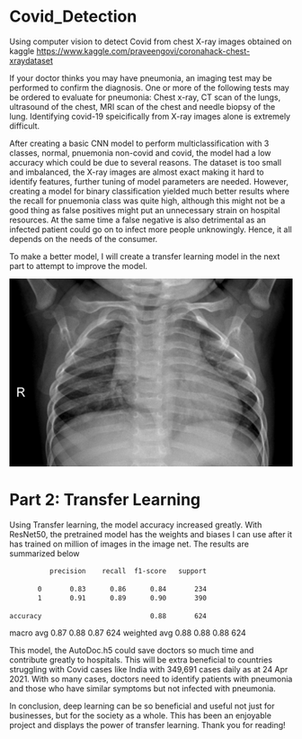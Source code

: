 # Covid_Detection
Using computer vision to detect Covid from chest X-ray images obtained on kaggle https://www.kaggle.com/praveengovi/coronahack-chest-xraydataset

 If your doctor thinks you may have pneumonia, an imaging test may be performed to confirm the diagnosis. One or more of the following tests may be ordered to evaluate for pneumonia: Chest x-ray, CT scan of the lungs, ultrasound of the chest, MRI scan of the chest and needle biopsy of the lung. Identifying covid-19 speicifically from X-ray images alone is extremely difficult.
 
 
 After creating a basic CNN model to perform multiclassification with 3 classes, normal, pnuemonia non-covid and covid, the model had a low accuracy which could be due to several reasons. The dataset is too small and imbalanced, the X-ray images are almost exact making it hard to identify features, further tuning of model parameters are needed. However, creating a model for binary classification yielded much better results where the recall for pnuemonia class was quite high, although this might not be a good thing as false positives might put an unnecessary strain on hospital resources. At the same time a false negative is also detrimental as an infected patient could go on to infect more people unknowingly. Hence, it all depends on the needs of the consumer.
 
 To make a better model, I will create a transfer learning model in the next part to attempt to improve the model.

![X-ray image example](https://github.com/ChangeCourse1997/Covid_Detection/blob/main/IM-0128-0001.jpeg?raw=true)

# Part 2: Transfer Learning 

Using Transfer learning, the model accuracy increased greatly. With ResNet50, the pretrained model has the weights and biases I can use after it has trained on million of images in the image net. The results are summarized below




              precision    recall  f1-score   support

           0       0.83      0.86      0.84       234
           1       0.91      0.89      0.90       390

    accuracy                           0.88       624
   macro avg       0.87      0.88      0.87       624
weighted avg       0.88      0.88      0.88       624

This model, the AutoDoc.h5 could save doctors so much time and contribute greatly to hospitals. This will be extra beneficial to countries struggling with Covid cases like India with 349,691 cases daily as at 24 Apr 2021. With so many cases, doctors need to identify patients with pneumonia and those who have similar symptoms but not infected with pneumonia.

In conclusion, deep learning can be so beneficial and useful not just for businesses, but for the society as a whole. This has been an enjoyable project and displays the power of transfer learning. Thank you for reading!
